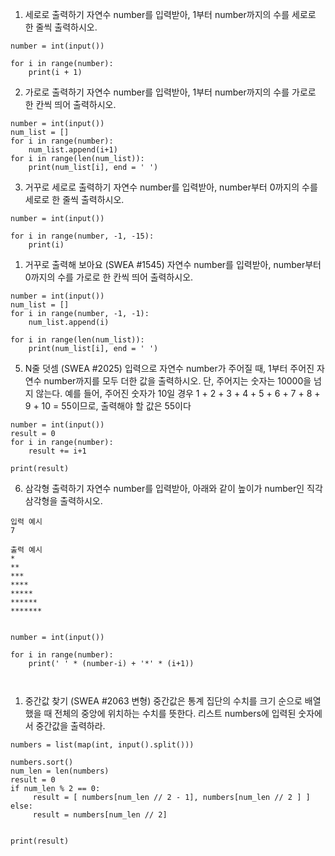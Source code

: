 1. 세로로 출력하기
자연수 number를 입력받아, 1부터 number까지의 수를 세로로 한 줄씩 출력하시오.

```
number = int(input())

for i in range(number):
    print(i + 1)
```





2. 가로로 출력하기
자연수 number를 입력받아, 1부터 number까지의 수를 가로로 한 칸씩 띄어 출력하시오.

```
number = int(input())
num_list = []
for i in range(number):
    num_list.append(i+1)
for i in range(len(num_list)):
    print(num_list[i], end = ' ')
```




3. 거꾸로 세로로 출력하기
자연수 number를 입력받아, number부터 0까지의 수를 세로로 한 줄씩 출력하시오.


```
number = int(input())

for i in range(number, -1, -15):
    print(i)

```


1. 거꾸로 출력해 보아요 (SWEA #1545)
자연수 number를 입력받아, number부터 0까지의 수를 가로로 한 칸씩 띄어 출력하시오.

```
number = int(input())
num_list = []
for i in range(number, -1, -1):
    num_list.append(i)

for i in range(len(num_list)):
    print(num_list[i], end = ' ')

```



5. N줄 덧셈 (SWEA #2025)
입력으로 자연수 number가 주어질 때, 1부터 주어진 자연수 number까지를 모두 더한
값을 출력하시오. 단, 주어지는 숫자는 10000을 넘지 않는다. 예를 들어, 주어진 숫자가
10일 경우 1 + 2 + 3 + 4 + 5 + 6 + 7 + 8 + 9 + 10 = 55이므로, 출력해야 할 값은 55이다

```
number = int(input())
result = 0
for i in range(number):
    result += i+1

print(result)

```





6. 삼각형 출력하기
자연수 number를 입력받아, 아래와 같이 높이가 number인 직각 삼각형을 출력하시오.

```
입력 예시
7

출력 예시
*
**
***
****
*****
******
*******


number = int(input())

for i in range(number):
    print(' ' * (number-i) + '*' * (i+1))



```


1. 중간값 찾기 (SWEA #2063 변형)
중간값은 통계 집단의 수치를 크기 순으로 배열 했을 때 전체의 중앙에 위치하는 수치를
뜻한다. 리스트 numbers에 입력된 숫자에서 중간값을 출력하라.


```
numbers = list(map(int, input().split()))

numbers.sort()
num_len = len(numbers)
result = 0
if num_len % 2 == 0:
     result = [ numbers[num_len // 2 - 1], numbers[num_len // 2 ] ]
else:
     result = numbers[num_len // 2]    


print(result)

```